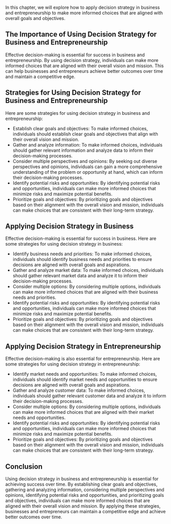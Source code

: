 
In this chapter, we will explore how to apply decision strategy in business and entrepreneurship to make more informed choices that are aligned with overall goals and objectives.

The Importance of Using Decision Strategy for Business and Entrepreneurship
---------------------------------------------------------------------------

Effective decision-making is essential for success in business and entrepreneurship. By using decision strategy, individuals can make more informed choices that are aligned with their overall vision and mission. This can help businesses and entrepreneurs achieve better outcomes over time and maintain a competitive edge.

Strategies for Using Decision Strategy for Business and Entrepreneurship
------------------------------------------------------------------------

Here are some strategies for using decision strategy in business and entrepreneurship:

* Establish clear goals and objectives: To make informed choices, individuals should establish clear goals and objectives that align with their overall vision and mission.
* Gather and analyze information: To make informed choices, individuals should gather relevant information and analyze data to inform their decision-making processes.
* Consider multiple perspectives and opinions: By seeking out diverse perspectives and opinions, individuals can gain a more comprehensive understanding of the problem or opportunity at hand, which can inform their decision-making processes.
* Identify potential risks and opportunities: By identifying potential risks and opportunities, individuals can make more informed choices that minimize risks and maximize potential benefits.
* Prioritize goals and objectives: By prioritizing goals and objectives based on their alignment with the overall vision and mission, individuals can make choices that are consistent with their long-term strategy.

Applying Decision Strategy in Business
--------------------------------------

Effective decision-making is essential for success in business. Here are some strategies for using decision strategy in business:

* Identify business needs and priorities: To make informed choices, individuals should identify business needs and priorities to ensure decisions are aligned with overall goals and aspirations.
* Gather and analyze market data: To make informed choices, individuals should gather relevant market data and analyze it to inform their decision-making processes.
* Consider multiple options: By considering multiple options, individuals can make more informed choices that are aligned with their business needs and priorities.
* Identify potential risks and opportunities: By identifying potential risks and opportunities, individuals can make more informed choices that minimize risks and maximize potential benefits.
* Prioritize goals and objectives: By prioritizing goals and objectives based on their alignment with the overall vision and mission, individuals can make choices that are consistent with their long-term strategy.

Applying Decision Strategy in Entrepreneurship
----------------------------------------------

Effective decision-making is also essential for entrepreneurship. Here are some strategies for using decision strategy in entrepreneurship:

* Identify market needs and opportunities: To make informed choices, individuals should identify market needs and opportunities to ensure decisions are aligned with overall goals and aspirations.
* Gather and analyze customer data: To make informed choices, individuals should gather relevant customer data and analyze it to inform their decision-making processes.
* Consider multiple options: By considering multiple options, individuals can make more informed choices that are aligned with their market needs and opportunities.
* Identify potential risks and opportunities: By identifying potential risks and opportunities, individuals can make more informed choices that minimize risks and maximize potential benefits.
* Prioritize goals and objectives: By prioritizing goals and objectives based on their alignment with the overall vision and mission, individuals can make choices that are consistent with their long-term strategy.

Conclusion
----------

Using decision strategy in business and entrepreneurship is essential for achieving success over time. By establishing clear goals and objectives, gathering and analyzing information, considering multiple perspectives and opinions, identifying potential risks and opportunities, and prioritizing goals and objectives, individuals can make more informed choices that are aligned with their overall vision and mission. By applying these strategies, businesses and entrepreneurs can maintain a competitive edge and achieve better outcomes over time.

